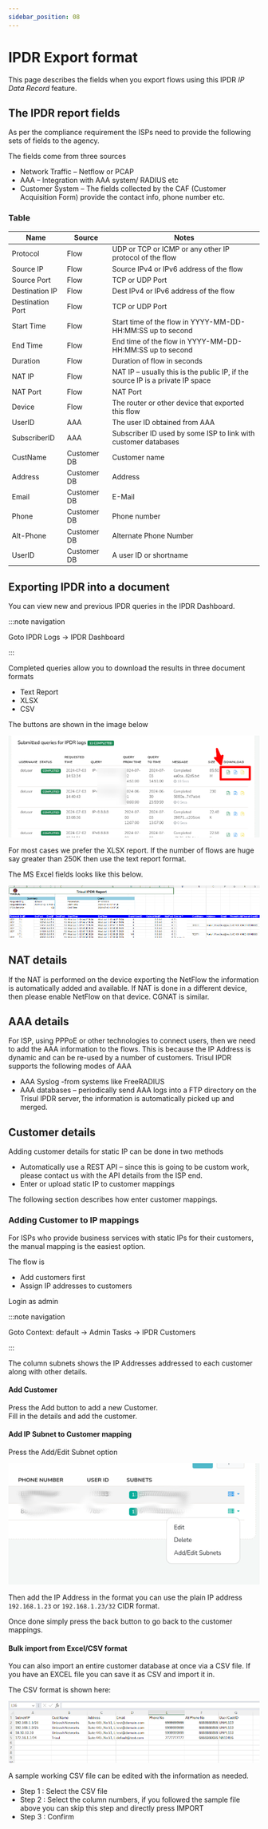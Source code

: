 ```yaml
---
sidebar_position: 08
---
```


# IPDR Export format

This page describes the fields when you export flows using this IPDR *IP Data Record* feature.

## The IPDR report fields

As per the compliance requirement the ISPs need to provide the following sets of fields to the agency.

The fields come from three sources

- Network Traffic – Netflow or PCAP
- AAA – Integration with AAA system/ RADIUS etc
- Customer System – The fields collected by the CAF (Customer Acquisition Form) provide the contact info, phone number etc.

### Table

| Name             | Source      | Notes                                                                          |
| ---------------- | ----------- | ------------------------------------------------------------------------------ |
| Protocol         | Flow        | UDP or TCP or ICMP or any other IP protocol of the flow                        |
| Source IP        | Flow        | Source IPv4 or IPv6 address of the flow                                        |
| Source Port      | Flow        | TCP or UDP Port                                                                |
| Destination IP   | Flow        | Dest IPv4 or IPv6 address of the flow                                          |
| Destination Port | Flow        | TCP or UDP Port                                                                |
| Start Time       | Flow        | Start time of the flow in YYYY-MM-DD-HH:MM:SS up to second                     |
| End Time         | Flow        | End time of the flow in YYYY-MM-DD-HH:MM:SS up to second                       |
| Duration         | Flow        | Duration of flow in seconds                                                    |
| NAT IP           | Flow        | NAT IP – usually this is the public IP, if the source IP is a private IP space |
| NAT Port         | Flow        | NAT Port                                                                       |
| Device           | Flow        | The router or other device that exported this flow                             |
| UserID           | AAA         | The user ID obtained from AAA                                                  |
| SubscriberID     | AAA         | Subscriber ID used by some ISP to link with customer databases                 |
| CustName         | Customer DB | Customer name                                                                  |
| Address          | Customer DB | Address                                                                        |
| Email            | Customer DB | E-Mail                                                                         |
| Phone            | Customer DB | Phone number                                                                   |
| Alt-Phone        | Customer DB | Alternate Phone Number                                                         |
| UserID           | Customer DB | A user ID or shortname                                                         |

## Exporting IPDR into a document

You can view new and previous IPDR queries in the IPDR Dashboard.

:::note navigation

Goto IPDR Logs → IPDR Dashboard

:::

Completed queries allow you to download the results in three document formats

- Text Report
- XLSX
- CSV

The buttons are shown in the image below

![](images/ipdr-fields1.png)

For most cases we prefer the XLSX report. If the number of flows are huge say greater than 250K then use the text report format.

The MS Excel fields looks like this below.

![](images/ipdrexcel1.png)

## NAT details

If the NAT is performed on the device exporting the NetFlow the information is automatically added and available. If NAT is done in a different device, then please enable NetFlow on that device. CGNAT is similar.

## AAA details

For ISP, using PPPoE or other technologies to connect users, then we need to add the AAA information to the flows. This is because the IP Address is dynamic and can be re-used by a number of customers. Trisul IPDR supports the following modes of AAA

- AAA Syslog -from systems like FreeRADIUS
- AAA databases – periodically send AAA logs into a FTP directory on the Trisul IPDR server, the information is automatically picked up and merged.

## Customer details

Adding customer details for static IP can be done in two methods

- Automatically use a REST API – since this is going to be custom work, please contact us with the API details from the ISP end.
- Enter or upload static IP to customer mappings

The following section describes how enter customer mappings.

### Adding Customer to IP mappings

For ISPs who provide business services with static IPs for their customers, the manual mapping is the easiest option.

The flow is

- Add customers first
- Assign IP addresses to customers

Login as admin

:::note navigation

Goto Context: default → Admin Tasks → IPDR Customers

:::

The column subnets shows the IP Addresses addressed to each customer along with other details.

#### Add Customer

Press the Add button to add a new Customer.  
Fill in the details and add the customer.

#### Add IP Subnet to Customer mapping

Press the Add/Edit Subnet option

![](images/ipdr-customer-add-subnet.png)

Then add the IP Address in the format you can use the plain IP address `192.168.1.23` or `192.168.1.23/32` CIDR format.

Once done simply press the back button to go back to the customer mappings.

#### Bulk import from Excel/CSV format

You can also import an entire customer database at once via a CSV file. If you have an EXCEL file you can save it as CSV and import it in.

The CSV format is shown here:

![](images/ipdr-csv-format.png)

A sample working CSV file can be edited with the information as needed.

- Step 1 : Select the CSV file
- Step 2 : Select the column numbers, if you followed the sample file above you can skip this step and directly press IMPORT
- Step 3 : Confirm
